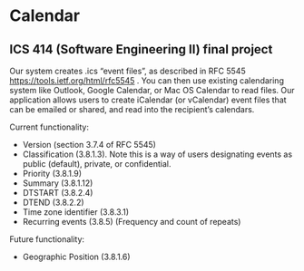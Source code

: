 # Calendar

## ICS 414 (Software Engineering II) final project

Our system creates .ics “event files”, as described in RFC 5545 https://tools.ietf.org/html/rfc5545 . You can then use existing calendaring system like Outlook, Google Calendar, or Mac OS Calendar to read files. Our application allows users to create iCalendar (or vCalendar) event files that can be emailed or shared, and read into the recipient’s calendars.

Current functionality:
* Version (section 3.7.4 of RFC 5545)
* Classification (3.8.1.3). Note this is a way of users designating events as
public (default), private, or confidential.
* Priority (3.8.1.9)
* Summary (3.8.1.12)
* DTSTART (3.8.2.4)
* DTEND (3.8.2.2)
* Time zone identifier (3.8.3.1)
* Recurring events (3.8.5) (Frequency and count of repeats)


Future functionality: 
* Geographic Position (3.8.1.6)
